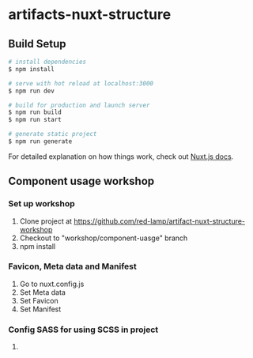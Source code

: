 # artifacts-nuxt-structure

## Build Setup

```bash
# install dependencies
$ npm install

# serve with hot reload at localhost:3000
$ npm run dev

# build for production and launch server
$ npm run build
$ npm run start

# generate static project
$ npm run generate
```

For detailed explanation on how things work, check out [Nuxt.js docs](https://nuxtjs.org).


## Component usage workshop

### Set up workshop
1. Clone project at https://github.com/red-lamp/artifact-nuxt-structure-workshop
2. Checkout to "workshop/component-uasge" branch
3. npm install

### Favicon, Meta data and Manifest
1. Go to nuxt.config.js
2. Set Meta data
3. Set Favicon
4. Set Manifest

### Config SASS for using SCSS in project
1.
